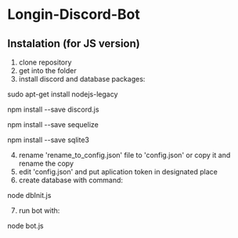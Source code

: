 # Longin-Discord-Bot
## Instalation (for JS version)
1. clone repository
2. get into the folder
3. install discord and database packages:

sudo apt-get install nodejs-legacy

npm install --save discord.js

npm install --save sequelize

npm install --save sqlite3

4. rename 'rename_to_config.json' file to 'config.json' or copy it and rename the copy
5. edit 'config.json' and put aplication token in designated place
6. create database with command:

node dbInit.js

7. run bot with:

node bot.js
